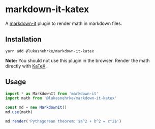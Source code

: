 # markdown-it-katex

A [markdown-it](https://github.com/markdown-it/markdown-it) plugin to render math in markdown files.

## Installation
```
yarn add @lukasnehrke/markdown-it-katex
```
**Note:** You should not use this plugin in the browser. Render the math directly with [KaTeX](https://katex.org/docs/autorender.html).

## Usage
```js
import * as MarkdownIt from 'markdown-it'
import math from '@lukasnehrke/markdown-it-katex'

const md = new MarkdownIt()
md.use(math)

md.render('Pythagorean theorem: $a^2 + b^2 = c^2$')
```
